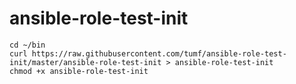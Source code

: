 ansible-role-test-init
======================

```
cd ~/bin
curl https://raw.githubusercontent.com/tumf/ansible-role-test-init/master/ansible-role-test-init > ansible-role-test-init
chmod +x ansible-role-test-init
```
